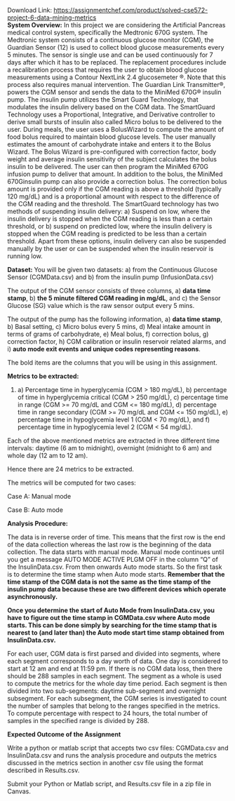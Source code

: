Download Link: https://assignmentchef.com/product/solved-cse572-project-6-data-mining-metrics
<br>
<strong>System Overview:</strong> In this project we are considering the Artificial Pancreas medical control system, specifically the Medtronic 670G system. The Medtronic system consists of a continuous glucose monitor (CGM), the Guardian Sensor (12) is used to collect blood glucose measurements every 5 minutes. The sensor is single use and can be used continuously for 7 days after which it has to be replaced. The replacement procedures include a recalibration process that requires the user to obtain blood glucose measurements using a Contour NextLink 2.4 glucosemeter ®. Note that this process also requires manual intervention. The Guardian Link Transmitter®, powers the CGM sensor and sends the data to the MiniMed 670G® insulin pump. The insulin pump utilizes the Smart Guard Technology, that modulates the insulin delivery based on the CGM data. The SmartGuard Technology uses a Proportional, Integrative, and Derivative controller to derive small bursts of insulin also called Micro bolus to be delivered to the user. During meals, the user uses a BolusWizard to compute the amount of food bolus required to maintain blood glucose levels. The user manually estimates the amount of carbohydrate intake and enters it to the Bolus Wizard. The Bolus Wizard is pre-configured with correction factor, body weight and average insulin sensitivity of the subject calculates the bolus insulin to be delivered. The user can then program the MiniMed 670G infusion pump to deliver that amount. In addition to the bolus, the MiniMed 670Ginsulin pump can also provide a correction bolus. The correction bolus amount is provided only if the CGM reading is above a threshold (typically 120 mg/dL) and is a proportional amount with respect to the difference of the CGM reading and the threshold. The SmartGuard technology has two methods of suspending insulin delivery: a) Suspend on low, where the insulin delivery is stopped when the CGM reading is less than a certain threshold, or b) suspend on predicted low, where the insulin delivery is stopped when the CGM reading is predicted to be less than a certain threshold. Apart from these options, insulin delivery can also be suspended manually by the user or can be suspended when the insulin reservoir is running low.

<strong>Dataset: </strong>You will be given two datasets: a) from the Continuous Glucose Sensor (CGMData.csv) and b) from the insulin pump (InfusionData.csv)

The output of the CGM sensor consists of three columns, a) <strong>data time stamp</strong>, b) <strong>the 5 minute filtered CGM reading in mg/dL</strong>, and c) the Sensor Glucose (SG) value which is the raw sensor output every 5 mins.

The output of the pump has the following information, a) <strong>data time stamp</strong>, b) Basal setting, c) Micro bolus every 5 mins, d) Meal intake amount in terms of grams of carbohydrate, e) Meal bolus, f) correction bolus, g) correction factor, h) CGM calibration or insulin reservoir related alarms, and i) <strong>auto mode exit events and unique codes representing reasons</strong>.

The bold items are the columns that you will be using in this assignment.

<strong>Metrics to be extracted:</strong>

<ol>

 <li>a) Percentage time in hyperglycemia (CGM &gt; 180 mg/dL), b) percentage of time in hyperglycemia critical (CGM &gt; 250 mg/dL), c) percentage time in range (CGM &gt;= 70 mg/dL and CGM &lt;= 180 mg/dL), d) percentage time in range secondary (CGM &gt;= 70 mg/dL and CGM &lt;= 150 mg/dL), e) percentage time in hypoglycemia level 1 (CGM &lt; 70 mg/dL), and f) percentage time in hypoglycemia level 2 (CGM &lt; 54 mg/dL).</li>

</ol>

Each of the above mentioned metrics are extracted in three different time intervals: daytime (6 am to midnight), overnight (midnight to 6 am) and whole day (12 am to 12 am).

Hence there are 24 metrics to be extracted.

The metrics will be computed for two cases:

Case A: Manual mode

Case B: Auto mode

<strong>Analysis Procedure: </strong>

The data is in reverse order of time. This means that the first row is the end of the data collection whereas the last row is the beginning of the data collection. The data starts with manual mode. Manual mode continues until you get a message AUTO MODE ACTIVE PLGM OFF in the column “Q” of the InsulinData.csv. From then onwards Auto mode starts. So the first task is to determine the time stamp when Auto mode starts. <strong>Remember that the time stamp of the CGM data is not the same as the time stamp of the insulin pump data because these are two different devices which operate asynchronously. </strong>

<strong>Once you determine the start of Auto Mode from InsulinData.csv, you have to figure out the time stamp in CGMData.csv where Auto mode starts. This can be done simply by searching for the time stamp that is nearest to (and later than) the Auto mode start time stamp obtained from InsulinData.csv.</strong>

For each user, CGM data is first parsed and divided into segments, where each segment corresponds to a day worth of data. One day is considered to start at 12 am and end at 11:59 pm. If there is no CGM data loss, then there should be 288 samples in each segment. The segment as a whole is used to compute the metrics for the whole day time period. Each segment is then divided into two sub-segments: daytime sub-segment and overnight subsegment. For each subsegment, the CGM series is investigated to count the number of samples that belong to the ranges specified in the metrics. To compute percentage with respect to 24 hours, the total number of samples in the specified range is divided by 288.




<strong>Expected Outcome of the Assignment</strong>

Write a python or matlab script that accepts two csv files: CGMData.csv and InsulinData.csv and runs the analysis procedure and outputs the metrics discussed in the metrics section in another csv file using the format described in Results.csv.

Submit your Python or Matlab script, and Results.csv file in a zip file in Canvas.